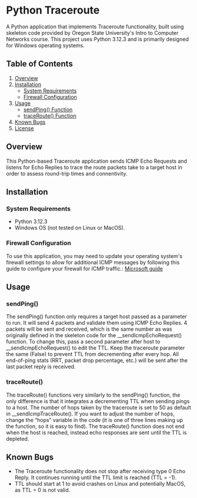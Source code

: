# Python Traceroute

A Python application that implements Traceroute functionality, built using skeleton code provided by Oregon State University's Intro to Computer Networks course. This project uses Python 3.12.3 and is primarily designed for Windows operating systems.

## Table of Contents
1. [Overview](#overview)
2. [Installation](#installation)
    - [System Requirements](#system-requirements)
    - [Firewall Configuration](#firewall-configuration)
3. [Usage](#usage)
    - [sendPing() Function](#sendping-function)
    - [traceRoute() Function](#traceroute-function)
4. [Known Bugs](#known-bugs)
5. [License](#license)

## Overview
This Python-based Traceroute application sends ICMP Echo Requests and listens for Echo Replies to trace the route packets take to a target host in order to assess round-trip times and connentivity.

## Installation

### System Requirements
- Python 3.12.3
- Windows OS (not tested on Linux or MacOS).

### Firewall Configuration
To use this application, you may need to update your operating system's firewall settings to allow for additional ICMP messages by following this guide to configure your firewall for ICMP traffic.: [Microsoft guide](https://learn.microsoft.com/en-us/windows/security/operating-system-security/network-security/windows-firewall/configure)

## Usage

### sendPing()

The sendPing() function only requires a target host passed as a parameter to run. It will send 4 packets and validate them using ICMP Echo Replies. 4 packets will be sent and received, which is the same number as was originally defined in the skeleton code for the __sendIcmpEchoRequest() function. To change this, pass a second parameter after host to __sendIcmpEchoRequest() to edit the TTL. Keep the traceroute parameter the same (False) to prevent TTL from decrementing after every hop. All end-of-ping stats (RRT, packet drop percentage, etc.) will be sent after the last packet reply is received.

### traceRoute()

The traceRoute() functions very similarly to the sendPing() function, the only difference is that it integrates a decrementing TTL when sending pings to a host. The number of hops taken by the traceroute is set to 50 as default in __sendIcmpTraceRoute(). If you want to adjust the number of hops, change the “hops” variable in the code (it is one of three lines making up the function, so it is easy to find). The traceRoute() function does not end when the host is reached, instead echo responses are sent until the TTL is depleted.

## Known Bugs
- The Traceroute functionality does not stop after receiving type 0 Echo Reply. It continues running until the TTL limit is reached (TTL = -1).
- TTL should start at 1 to avoid crashes on Linux and potentially MacOS, as TTL = 0 is not valid.
